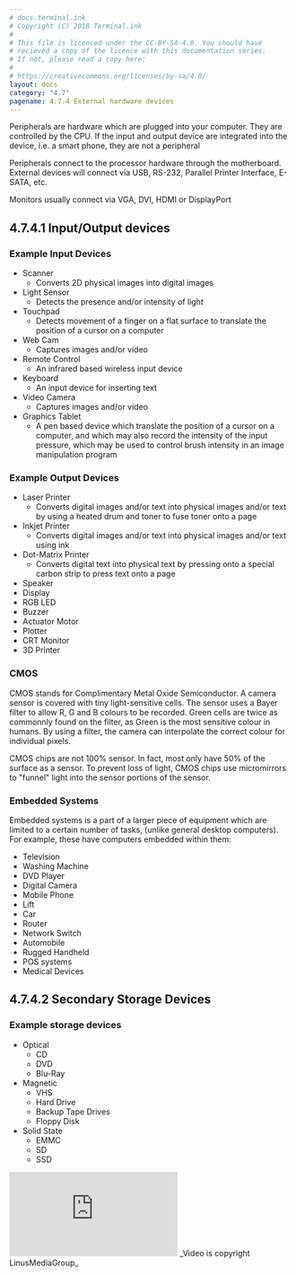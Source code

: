 ```yaml
---
# docs.terminal.ink
# Copyright (C) 2018 Terminal.ink
#
# This file is licenced under the CC-BY-SA-4.0. You should have
# recieved a copy of the licence with this documentation series.
# If not, please read a copy here:
#
# https://creativecommons.org/licenses/by-sa/4.0/
layout: docs
category: "4.7"
pagename: 4.7.4 External hardware devices
---
```


Peripherals are hardware which are plugged into your computer. They are controlled by the CPU.
If the input and output device are integrated into the device, i.e. a smart phone, they are not a peripheral

Peripherals connect to the processor hardware through the motherboard.
External devices will connect via USB, RS-232, Parallel Printer Interface, E-SATA, etc.

Monitors usually connect via VGA, DVI, HDMI or DisplayPort

## 4.7.4.1 Input/Output devices

### Example Input Devices
- Scanner
  - Converts 2D physical images into digital images
- Light Sensor
  - Detects the presence and/or intensity of light
- Touchpad
  - Detects movement of a finger on a flat surface to translate the position of a cursor on a computer
- Web Cam
  - Captures images and/or video
- Remote Control
  - An infrared based wireless input device
- Keyboard
  - An input device for inserting text
- Video Camera
  - Captures images and/or video
- Graphics Tablet
  - A pen based device which translate the position of a cursor on a computer, and which may also record the intensity of the input pressure, which may be used to control brush intensity in an image manipulation program

### Example Output Devices
- Laser Printer
  - Converts digital images and/or text into physical images and/or text by using a heated drum and toner to fuse toner onto a page
- Inkjet Printer
  - Converts digital images and/or text into physical images and/or text using ink
- Dot-Matrix Printer
  - Converts digital text into physical text by pressing onto a special carbon strip to press text onto a page
- Speaker
- Display
- RGB LED
- Buzzer
- Actuator Motor
- Plotter
- CRT Monitor
- 3D Printer

### CMOS
CMOS stands for Complimentary Metal Oxide Semiconductor.
A camera sensor is covered with tiny light-sensitive cells.
The sensor uses a Bayer filter to allow R, G and B colours to be recorded.
Green cells are twice as commonnly found on the filter, as Green is the most sensitive colour in humans.
By using a filter, the camera can interpolate the correct colour for individual pixels.

CMOS chips are not 100% sensor. In fact, most only have 50% of the surface as a sensor. To prevent loss of light, CMOS chips use micromirrors to "funnel" light into the sensor portions of the sensor.

### Embedded Systems
Embedded systems is a part of a larger piece of equipment which are limited to a certain number of tasks, (unlike general desktop computers).
For example, these have computers embedded within them:

- Television
- Washing Machine
- DVD Player
- Digital Camera
- Mobile Phone
- Lift
- Car
- Router
- Network Switch
- Automobile
- Rugged Handheld
- POS systems
- Medical Devices

## 4.7.4.2 Secondary Storage Devices
### Example storage devices

- Optical
  - CD
  - DVD
  - Blu-Ray
- Magnetic
  - VHS
  - Hard Drive
  - Backup Tape Drives
  - Floppy Disk
- Solid State
  - EMMC
  - SD
  - SSD

<iframe class="youtube" src="https://www.youtube.com/embed/-KRLWGaIunA" frameborder="0" allow="autoplay; encrypted-media" allowfullscreen></iframe>
_Video is copyright LinusMediaGroup_
